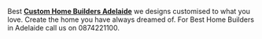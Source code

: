 Best <a href="http://www.beechwood.com.au"><b>Custom Home Builders Adelaide</b></a> we designs customised to what you love. Create the home you have always dreamed of. For Best Home Builders in Adelaide call us on 0874221100.
